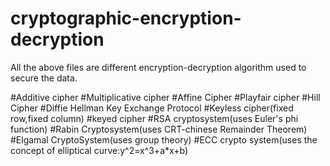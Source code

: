 # cryptographic-encryption-decryption
All the above files are different encryption-decryption algorithm used to secure the data.

#Additive cipher
#Multiplicative cipher
#Affine Cipher
#Playfair cipher
#Hill Cipher
#Diffie Hellman Key Exchange Protocol
#Keyless cipher(fixed row,fixed column)
#keyed cipher
#RSA cryptosystem(uses Euler's phi function)
#Rabin Cryptosystem(uses CRT-chinese Remainder Theorem)
#Elgamal CryptoSystem(uses group theory)
#ECC crypto system(uses the concept of elliptical curve:y^2=x^3+a*x+b)
